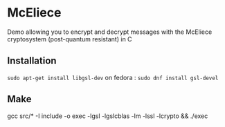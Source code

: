 # McEliece

Demo allowing you to encrypt and decrypt messages with the McEliece cryptosystem (post-quantum resistant) in C


 ## Installation
```sudo apt-get install libgsl-dev```
on fedora :
```sudo dnf install gsl-devel```

## Make
gcc src/* -I include -o exec -lgsl -lgslcblas -lm -lssl -lcrypto && ./exec

